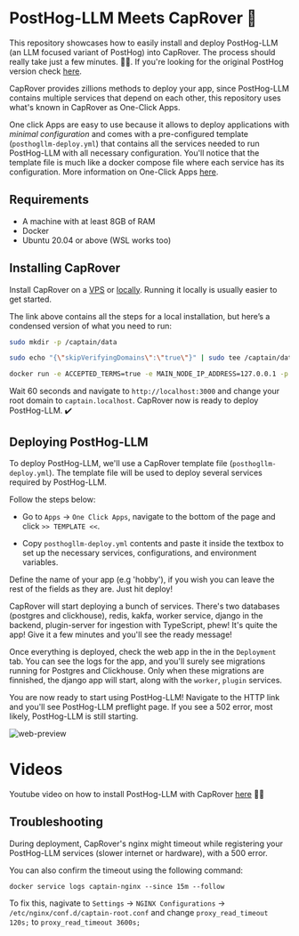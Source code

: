 # PostHog-LLM Meets CapRover 🤝

This repository showcases how to easily install and deploy PostHog-LLM (an LLM focused variant of PostHog) into CapRover. The process should really take just a few minutes. 🏃‍♀️. If you're looking for the original PostHog version check [here](https://github.com/AndrMoura/posthog-caprover).

CapRover provides zillions methods to deploy your app, since PostHog-LLM contains multiple services that depend on each other, this repository uses what's known in CapRover as One-Click Apps.

One click Apps are easy to use because it allows to deploy applications with *minimal configuration* and comes with a pre-configured template (`posthogllm-deploy.yml`) that contains all the services needed to run PostHog-LLM with all necessary configuration. You'll notice that the template file is much like a docker compose file where each service has its configuration. More information on One-Click Apps [here](https://caprover.com/docs/one-click-apps.html).

## Requirements

- A machine with at least 8GB of RAM
- Docker
- Ubuntu 20.04 or above (WSL works too)

## Installing CapRover

Install CapRover on a [VPS](https://caprover.com/docs/get-started.html) or [locally](https://caprover.com/docs/run-locally.html). Running it locally is usually easier to get started.

The link above contains all the steps for a local installation, but here’s a condensed version of what you need to run:

```bash
sudo mkdir -p /captain/data

sudo echo "{\"skipVerifyingDomains\":\"true\"}" | sudo tee /captain/data/config-override.json > /dev/null

docker run -e ACCEPTED_TERMS=true -e MAIN_NODE_IP_ADDRESS=127.0.0.1 -p 80:80 -p 443:443 -p 3000:3000 -v /var/run/docker.sock:/var/run/docker.sock -v /captain:/captain caprover/caprover
```

Wait 60 seconds and navigate to `http://localhost:3000` and change your root domain to `captain.localhost`. CapRover now is ready to deploy PostHog-LLM. ✔️


## Deploying PostHog-LLM

To deploy PostHog-LLM, we'll use a CapRover template file (`posthogllm-deploy.yml`). The template file will be used to deploy several services required by PostHog-LLM.

Follow the steps below:

* Go to `Apps` -> `One Click Apps`, navigate to the bottom of the page and click `>> TEMPLATE <<`.

* Copy `posthogllm-deploy.yml` contents and paste it inside the textbox to set up the necessary services, configurations, and environment variables. 


Define the name of your app (e.g 'hobby'), if you wish you can leave the rest of the fields as they are. Just hit deploy!

CapRover will start deploying a bunch of services. There's two databases (postgres and clickhouse), redis, kakfa, worker service, django in the backend, plugin-server for ingestion with TypeScript, phew! It's quite the app! Give it a few minutes and you'll see the ready message! 

Once everything is deployed, check the web app in the in the `Deployment` tab. You can see the logs for the app, and you'll surely see migrations running for Postgres and Clickhouse. Only when these migrations are finnished, the django app will start, along with the `worker`, `plugin` services. 

You are now ready to start using PostHog-LLM! Navigate to the HTTP link and you'll see PostHog-LLM preflight page. If you see a 502 error, most likely, PostHog-LLM is still starting.

![web-preview](https://github.com/user-attachments/assets/da7fa7c7-7637-46e6-ae6c-40e774c38799)


# Videos

Youtube video on how to install PostHog-LLM with CapRover [here](https://youtu.be/acPLzzzcui8) 👨‍🏫

## Troubleshooting

During deployment, CapRover's nginx might timeout while registering your PostHog-LLM services (slower internet or hardware), with a 500 error.

You can also confirm the timeout using the following command:

`docker service logs captain-nginx --since 15m --follow`

To fix this, nagivate to `Settings` -> `NGINX Configurations` -> `/etc/nginx/conf.d/captain-root.conf` and change `proxy_read_timeout 120s;` to `proxy_read_timeout 3600s;`